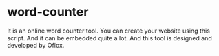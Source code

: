 # word-counter
It is an online word counter tool. You can create your website using this script. And it can be embedded quite a lot. And this tool is designed and developed by Oflox.
